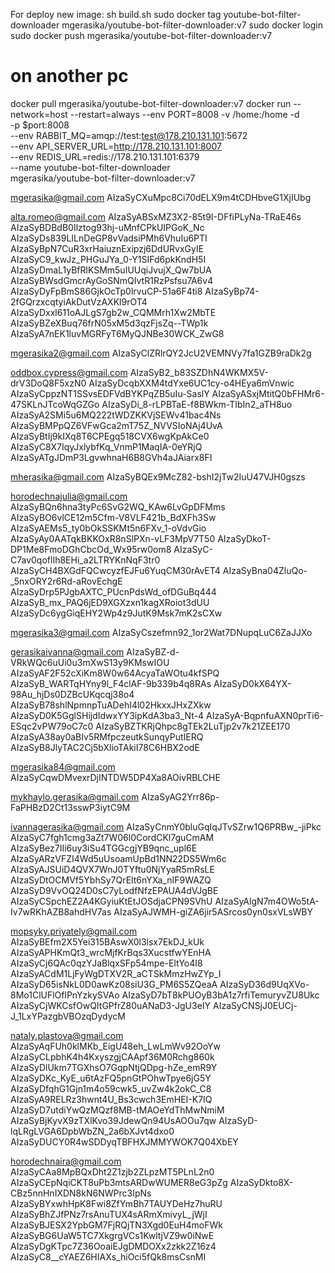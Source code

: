 For deploy new image:
sh build.sh
sudo docker tag youtube-bot-filter-downloader mgerasika/youtube-bot-filter-downloader:v7
sudo docker login
sudo docker push mgerasika/youtube-bot-filter-downloader:v7

# on another pc
docker pull mgerasika/youtube-bot-filter-downloader:v7
docker run --network=host --restart=always --env PORT=8008 -v /home:/home -d \
  -p $port:8008 \
  --env RABBIT_MQ=amqp://test:test@178.210.131.101:5672 \
  --env API_SERVER_URL=http://178.210.131.101:8007 \
  --env REDIS_URL=redis://178.210.131.101:6379 \
  --name youtube-bot-filter-downloader \
  mgerasika/youtube-bot-filter-downloader:v7

mgerasika@gmail.com
AIzaSyCXuMpc8Ci70dELX9m4tCDHbveG1XjIUbg

alta.romeo@gmail.com
AIzaSyABSxMZ3X2-85t9I-DFfiPLyNa-TRaE46s
AIzaSyBDBdB0Ilztog93hj-uMnfCPkUIPGoK_Nc
AIzaSyDs839LILnDeGP8vVadsiPMh6VhuIu6PTI
AIzaSyBpN7CuR3xrHaiuznExipzj6DdURvxGyIE
AIzaSyC9_kwJz_PHGuJYa_0-Y1SIFd6pkKndH5I
AIzaSyDmaL1yBfRlKSMm5uIUUqiJvujX_Qw7bUA
AIzaSyBWsdGmcrAyGoSNmQIvtR1RzPsfsu7A6v4
AIzaSyDyFpBmS86GjkOcTp0lrvuCP-51a6F4ti8
AIzaSyBp74-2fGQrzxcqtyiAkDutVzAXKl9rOT4
AIzaSyDxxl611oAJLgS7gb2w_CQMMrh1Xw2MbTE
AIzaSyBZeXBuq76frN05xM5d3qzFjsZq--TWp1k
AIzaSyA7nEK1luvMGRFyT6MyQJNBe30WCK_ZwG8

mgerasika2@gmail.com
AIzaSyClZRlrQY2JcU2VEMNVy7fa1GZB9raDk2g

oddbox.cypress@gmail.com
AIzaSyB2_b83SZDhN4WKMX5V-drV3DoQ8F5xzN0
AIzaSyDcqbXXM4tdYxe6UC1cy-o4HEya6mVnwic
AIzaSyCppzNT1SSvsEDFVdBYKPqZB5uIu-SaslY
AIzaSyASxjMtitQ0bFHMr6-47SKLnJTcoWqGZGo
AIzaSyDi_8-rLPBTaE-f8BWkm-TIbIn2_aTH8uo
AIzaSyA2SMi5u6MQ222tWDZKKVjSEWv41bac4Ns
AIzaSyBMPpQZ6VFwGca2mT75Z_NVVSIoNAj4UvA
AIzaSyBtIj9kIXq8T6CPEgq518CVX6wgKpAkCe0
AIzaSyC8X7IqyJxlybfKq_VnmP1MaqIA-0eYRjQ
AIzaSyATgJDmP3LgvwhnaH6B8GVh4aJAiarx8FI


mherasika@gmail.com
AIzaSyBQEx9McZ82-bshI2jTw2IuU47VJH0gszs

horodechnajulia@gmail.com
AIzaSyBQn6hna3tyPc6SvG2WQ_KAw6LvGpDFMms
AIzaSyBO6vlCE12m5Cfm-V8VLF421b_BdXFh3Sw
AIzaSyAEMs5_ty0bOkSSKMt5n6FXv_1-oVdvGio
AIzaSyAy0AATqkBKKOxR8nSlPXn-vLF3MpV7T50
AIzaSyDkoT-DP1Me8FmoDGhCbcOd_Wx95rw0om8
AIzaSyC-C7av0qoflIh8EHi_a2LTRYKnNqF3tr0
AIzaSyCH4BXGdFQCwcyzfEJFu6YuqCM30rAvET4
AIzaSyBna04ZluQo-_5nxORY2r6Rd-aRovEchgE
AIzaSyDrp5PJgbAXTC_PUcnPdsWd_ofDGuBq444
AIzaSyB_mx_PAQ6jED9XGXzxn1kagXRoiot3dUU
AIzaSyDc6ygGiqEHY2Wp4z9JutK9Msk7mK2sCXw


mgerasika3@gmail.com
AIzaSyCszefmn92_1or2Wat7DNupqLuC6ZaJJXo

gerasikaivanna@gmail.com
AIzaSyBZ-d-VRkWQc6uUi0u3mXwS13y9KMswIOU
AIzaSyAF2F52cXiKm8W0w64AcyaTaWOtu4kfSPQ
AIzaSyB_WARTqHYny9l_F4clAF-9b339b4q8RAs
AIzaSyD0kX64YX-98Au_hjDs0DZBcUKqcqj38o4
AIzaSyB78shlNpmnpTuADehI4l02HkxxJHxZXkw
AIzaSyD0K5GglSHijdIdwxYY3ipKdA3ba3_Nt-4
AIzaSyA-BqpnfuAXN0prTi6-ESqc2vPW79oC7c0
AIzaSyBZTKRjQhpc8gTEk2LuTjp2v7k21ZEE170
AIzaSyA38ay0aBIv5RMfpczeutkSunqyPutIERQ
AIzaSyB8JlyTAC2Cj5bXlioTAkiI78C6HBX2odE

mgerasika84@gmail.com
AIzaSyCqwDMvexrDjINTDW5DP4Xa8AOivRBLCHE

mykhaylo.gerasika@gmail.com
AIzaSyAG2Yrr86p-FaPHBzD2Ct13sswP3iytC9M  

ivannagerasika@gmail.com
AIzaSyCnmY0bluGqIqJTvSZrw1Q6PRBw_-jiPkc
AIzaSyC7fgh1cmg3aZt7W06l0CordCKl7guCmAM
AIzaSyBez7IIi6uy3iSu4TGGcgjYB9qnc_upl6E
AIzaSyARzVFZI4Wd5uUsoamUpBd1NN22DS5Wm6c
AIzaSyAJSUiD4QVX7WnJ0TYftu0NjYyaR5mRsLE
AIzaSyDtOCMVf5YbhSy7QrElt6nYXa_nIF9WAZQ
AIzaSyD9VvOQ24D0sC7yLodfNfzEPAUA4dVJgBE
AIzaSyCSpchEZ2A4KGyiuKtEtJOSdjaCPN9SVhU
AIzaSyAlgN7m4OWo5tA-Iv7wRKhAZB8ahdHV7as
AIzaSyAJWMH-giZA6jir5ASrcos0yn0sxVLsWBY

mopsyky.priyately@gmail.com
AIzaSyBEfm2X5Yei315BAswX0l3lsx7EkDJ_kUk
AIzaSyAPHKmQt3_wrcMjfKrBqs3XucstfwYEnHA
AIzaSyCj6QAc0qzYJaBlqxSFp54mpe-EltYo4I8
AIzaSyACdM1LjFyWgDTXV2R_aCTSkMmzHwZYp_I
AIzaSyD65isNkL0D0awKz08siU3G_PM6S5ZQeaA
AIzaSyD36d9UqXVo-8Mo1ClUFlOflPnYzkySVAo
AIzaSyD7bT8kPUOyB3bA1z7rfiTemuryvZU8Ukc
AIzaSyCjWKCsfOwQItGPfrZ80uANaD3-JgU3eIY
AIzaSyCNSjJ0EUCj-J_1LxYPazgbVBOzqDydycM

nataly.plastova@gmail.com
AIzaSyAqFUh0klMKb_EigU48eh_LwLmWv92OoYw
AIzaSyCLpbhK4h4KxyszgjCAApf36M0Rchg860k
AIzaSyDlUkm7TGXhsO7GqpNtjQDpg-hZe_emR9Y
AIzaSyDKc_KyE_u6tAzFQ5pnGtPOhwTpye6jG5Y
AIzaSyDfqhG1Gjn1m4o59cwk5_uvZw4k2okC_C8
AIzaSyA9RELRz3hwnt4U_Bs3cwch3EmHEI-K7IQ
AIzaSyD7utdiYwQzMQzf8MB-tMAOeYdThMwNmiM
AIzaSyBjKyvX9zTXlKvo39JdewQn94UsAOOu7qw
AIzaSyD-lqLRgLVGA6DpbWbZN_2a6bXJvt4dxo0
AIzaSyDUCY0R4wSDDyqTBFHXJMMYWOK7Q04XbEY

horodechnaira@gmail.com
AIzaSyCAa8MpBQxDht2Z1zjb2ZLpzMT5PLnL2n0
AIzaSyCEpNqiCKT8uPb3mtsARDwWUMER8eG3pZg
AIzaSyDkto8X-CBz5nnHnIXDN8kN6NWPrc3IpNs
AIzaSyBYxwhHpK8Fwi8ZfYmBh7TAUYDeHz7huRU
AIzaSyBhZJfPNz7rsAnuTUX4sARmXmivyL_jWjI
AIzaSyBJESX2YpbGM7FjRQjTN3Xgd0EuH4moFWk
AIzaSyBG6UaW5TC7XkgrgVCs1KwltjVZ9w0iNwE
AIzaSyDgKTpc7Z36OoaiEJgDMDOXx2zkk2Z16z4
AIzaSyC8__cYAEZ6HIAXs_hiOci5fQk8msCsnMI



